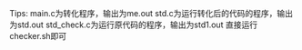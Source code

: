 Tips:
main.c为转化程序，输出为me.out
std.c为运行转化后的代码的程序，输出为std.out
std_check.c为运行原代码的程序，输出为std1.out
直接运行checker.sh即可